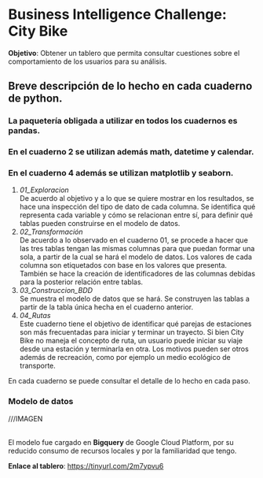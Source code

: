 # Business Intelligence Challenge: City Bike

**Objetivo**: Obtener un tablero que permita consultar cuestiones sobre el comportamiento de los usuarios para su análisis.

## Breve descripción de lo hecho en cada cuaderno de python. 
### La paquetería obligada a utilizar en todos los cuadernos es pandas. 
### En el cuaderno 2 se utilizan además math, datetime y calendar. 
### En el cuaderno 4 además se utilizan matplotlib y seaborn.
1. *01_Exploracion*
   <br> De acuerdo al objetivo y a lo que se quiere mostrar en los resultados, se hace una inspección del tipo de dato de cada columna. Se identifica qué representa cada variable y cómo se relacionan entre sí, para definir qué tablas pueden construirse en el modelo de datos.
2. *02_Transformación*
   <br> De acuerdo a lo observado en el cuaderno 01, se procede a hacer que las tres tablas tengan las mismas columnas para que puedan formar una sola, a partir de la cual se hará el modelo de datos. Los valores de cada columna son etiquetados con base en los valores que presenta. También se hace la creación de identificadores de las columnas debidas para la posterior relación entre tablas.
3. *03_Construccion_BDD*
   <br> Se muestra el modelo de datos que se hará. Se construyen las tablas a partir de la tabla única hecha en el cuaderno anterior. 
 4. *04_Rutas*
    <br> Este cuaderno tiene el objetivo de identificar qué parejas de estaciones son más frecuentadas para iniciar y terminar un trayecto. Si bien City Bike no maneja el concepto de ruta, un usuario puede iniciar su viaje desde una estación y terminarla en otra. Los motivos pueden ser otros además de recreación, como por ejemplo un medio ecológico de transporte.
   
En cada cuaderno se puede consultar el detalle de lo hecho en cada paso.

### Modelo de datos

///IMAGEN

<br> El modelo fue cargado en **Bigquery** de Google Cloud Platform, por su reducido consumo de recursos locales y por la familiaridad que tengo.


**Enlace al tablero**: https://tinyurl.com/2m7ypvu6 
